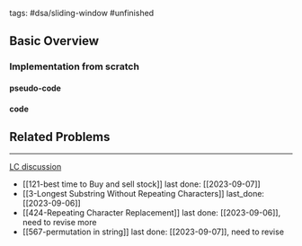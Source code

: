 tags: #dsa/sliding-window #unfinished 
## Basic Overview

### Implementation from scratch
#### pseudo-code

#### code

## Related Problems
---
[LC discussion](https://leetcode.com/problems/frequency-of-the-most-frequent-element/solutions/1175088/C++-Maximum-Sliding-Window-Cheatsheet-Template/)

- [[121-best time to Buy and sell stock]] last done: [[2023-09-07]]
- [[3-Longest Substring Without Repeating Characters]] last_done: [[2023-09-06]]
- [[424-Repeating Character Replacement]] last done: [[2023-09-06]], need to revise more
- [[567-permutation in string]] last done: [[2023-09-07]], need to revise